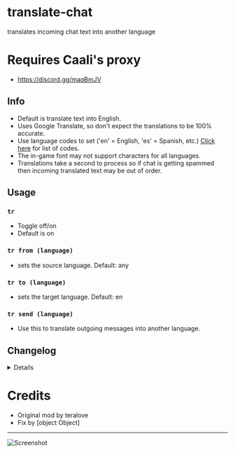 # translate-chat
translates incoming chat text into another language

# Requires Caali's proxy
- https://discord.gg/maqBmJV

## Info
- Default is translate text into English.
- Uses Google Translate, so don't expect the translations to be 100% accurate.
- Use language codes to set ('en' = English, 'es' = Spanish, etc.) [Click here](https://ctrlq.org/code/19899-google-translate-languages) for list of codes.
- The in-game font may not support characters for all languages.
- Translations take a second to process so if chat is getting spammed then incoming translated text may be out of order.

## Usage
### `tr`
- Toggle off/on
- Default is on

### `tr from (language)`
- sets the source language. Default: any

### `tr to (language)`
- sets the target language. Default: en

### `tr send (language)`
- Use this to translate outgoing messages into another language.

## Changelog
<details>
    1.0
    - reload release
</details>

# Credits
- Original mod by teralove
- Fix by [object Object]
---

![Screenshot](https://i.imgur.com/JPngjxU.jpg)
